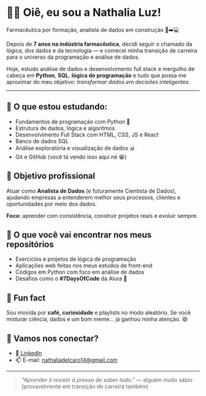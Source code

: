 <h1>👩‍💻 Oiê, eu sou a <strong>Nathalia Luz</strong>!</h1>

<p>Farmacêutica por formação, analista de dados em construção 🧪➡️💻</p>

<p>Depois de <strong>7 anos na indústria farmacêutica</strong>, decidi seguir o chamado da lógica, dos dados e da tecnologia — e comecei minha transição de carreira para o universo da programação e análise de dados.</p>

<p>Hoje, estudo análise de dados e desenvolvimento full stack e mergulho de cabeça em <strong>Python</strong>, <strong>SQL</strong>, <strong>lógica de programação</strong> e tudo que possa me aproximar do meu objetivo: <em>transformar dados em decisões inteligentes</em>.</p>

<hr>

<h2>🚀 O que estou estudando:</h2>
<ul>
  <li>Fundamentos de programação com Python 🐍</li>
  <li>Estrutura de dados, lógica e algoritmos</li>
  <li>Desenvolvimento Full Stack com HTML, CSS, JS e React</li>
  <li>Banco de dados SQL</li>
  <li>Análise exploratória e visualização de dados 📊</li>
  <li>Git e GitHub (você tá vendo isso aqui né 😁)</li>
</ul>

<h2>🎯 Objetivo profissional</h2>
<p>Atuar como <strong>Analista de Dados</strong> (e futuramente Cientista de Dados), ajudando empresas a entenderem melhor seus processos, clientes e oportunidades por meio dos dados.</p>
<p><strong>Foco:</strong> aprender com consistência, construir projetos reais e evoluir sempre.</p>

<h2>🧩 O que você vai encontrar nos meus repositórios</h2>
<ul>
  <li>Exercícios e projetos de lógica de programação</li>
  <li>Aplicações web feitas nos meus estudos de front-end</li>
  <li>Códigos em Python com foco em análise de dados</li>
  <li>Desafios como o <strong>#7DaysOfCode</strong> da Alura 🚀</li>
</ul>

<h2>🌱 Fun fact</h2>
<p>Sou movida por <strong>café, curiosidade</strong> e playlists no modo aleatório.  
Se você misturar ciência, dados e um bom meme... já ganhou minha atenção. 😄</p>

<h2>🤝 Vamos nos conectar?</h2>
<ul>
  <li>💼 <a href="https://www.linkedin.com/in/nathalia-l" target="_blank">LinkedIn</a></li>
  <li>📫 E-mail: <a href="mailto:nathaliadelcaro14@gmail.com">nathaliadelcaro14@gmail.com</a></li>
</ul>

<hr>

<blockquote>
  <em>“Aprender é resistir à pressa de saber tudo.”</em> — alguém muito sábio (provavelmente em transição de carreira também)
</blockquote>
